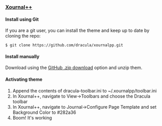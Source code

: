 ### [Xournal++](https://xournalpp.github.io)

#### Install using Git

If you are a git user, you can install the theme and keep up to date by cloning the repo:

    $ git clone https://github.com/dracula/xournalpp.git

#### Install manually

Download using the [GitHub .zip download](https://github.com/dracula/xournalpp/archive/master.zip) option and unzip them.

#### Activating theme

1. Append the contents of dracula-toolbar.ini to ~/.xournalpp/toolbar.ini
2. In Xournal++, navigate to View->Toolbars and choose the Dracula toolbar
3. In Xournal++, navigate to Journal->Configure Page Template and set Background Color to #282a36
4. Boom! It's working
